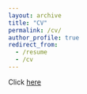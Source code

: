 ```yaml
---
layout: archive
title: "CV"
permalink: /cv/
author_profile: true
redirect_from:
  - /resume
  - /cv
---
```


<object data="/files/CV_Govind.pdf" type="application/pdf" width="100%" height="100%">
  <p>Click <a href="/files/CV_Govind.pdf">here</a></p>
</object>

<!--embed src="https://github.com/govind-aadithya/govind-aadithya.github.io/blob/master/files/Resume-Govind_Robotics_May23.pdf" width="700" height="500" type="application/pdf"-->

<!--embed src="https://drive.google.com/viewerng/
viewer?embedded=true&url=https://github.com/govind-aadithya/govind-aadithya.github.io/blob/master/files/Resume-Govind_Robotics_May23.pdf" width="500" height="375"-->
